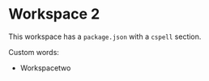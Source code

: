 # Workspace 2

This workspace has a `package.json` with a `cspell` section.

Custom words:

- Workspacetwo

